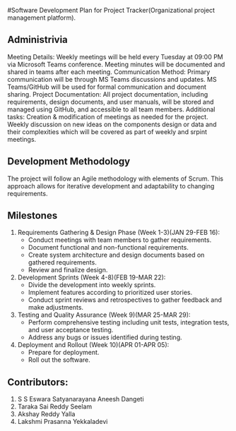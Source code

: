 #Software Development Plan for Project Tracker(Organizational project management platform).
## Administrivia
Meeting Details:  Weekly meetings will be held every Tuesday at 09:00 PM via Microsoft Teams conference. Meeting minutes will be documented and shared in teams after each meeting.
Communication Method:  Primary communication will be through MS Teams discussions and updates. MS Teams/GitHub will be used for formal communication and document sharing.
Project Documentation:  All project documentation, including requirements, design documents, and user manuals, will be stored and managed using GitHub, and accessible to all team members.
Additional tasks: Creation & modification of meetings as needed for the project. Weekly discussion on new ideas on the components design or data and their complexities which will be covered as part of weekly and srpint meetings.
## Development Methodology
The project will follow an Agile methodology with elements of Scrum. This approach allows for iterative development and adaptability to changing requirements. 
## Milestones
1. Requirements Gathering & Design Phase (Week 1-3)(JAN 29-FEB 16):  
    - Conduct meetings with team members to gather requirements.
    - Document functional and non-functional requirements.
    - Create system architecture and design documents based on gathered requirements.
    - Review and finalize design.
2. Development Sprints (Week 4-8)(FEB 19-MAR 22): 
    - Divide the development into weekly sprints.
    - Implement features according to prioritized user stories.
    - Conduct sprint reviews and retrospectives to gather feedback and make adjustments.
3. Testing and Quality Assurance (Week 9)(MAR 25-MAR 29): 
    - Perform comprehensive testing including unit tests, integration tests, and user acceptance testing.
    - Address any bugs or issues identified during testing.
4. Deployment and Rollout (Week 10)(APR 01-APR 05):
    - Prepare for deployment.
    - Roll out the software.

## Contributors:
1. S S Eswara Satyanarayana Aneesh Dangeti
2. Taraka Sai Reddy Seelam
3. Akshay Reddy Yalla
4. Lakshmi Prasanna Yekkaladevi
